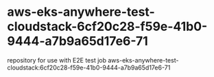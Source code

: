 # aws-eks-anywhere-test-cloudstack-6cf20c28-f59e-41b0-9444-a7b9a65d17e6-71
repository for use with E2E test job aws-eks-anywhere-test-cloudstack:6cf20c28-f59e-41b0-9444-a7b9a65d17e6-71
